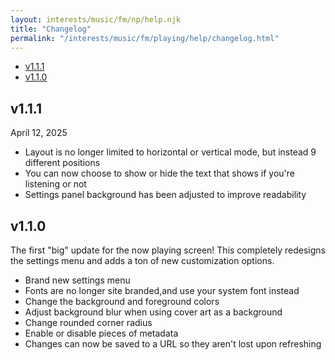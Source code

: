 ```yaml
---
layout: interests/music/fm/np/help.njk
title: "Changelog"
permalink: "/interests/music/fm/playing/help/changelog.html"
---
```

- [v1.1.1](#1.1.1)
- [v1.1.0](#1.1.0)

<h2 id="1-1-1">v1.1.1</h2>

<p>April 12, 2025</p>

- Layout is no longer limited to horizontal or vertical mode, but instead 9 different positions
- You can now choose to show or hide the text that shows if you're listening or not
- Settings panel background has been adjusted to improve readability

<h2 id="1-1-0">v1.1.0</h2>

The first "big" update for the now playing screen! This completely redesigns the settings menu and adds a ton of new customization options.

- Brand new settings menu
- Fonts are no longer site branded,and use your system font instead
- Change the background and foreground colors
- Adjust background blur when using cover art as a background
- Change rounded corner radius
- Enable or disable pieces of metadata
- Changes can now be saved to a URL so they aren't lost upon refreshing